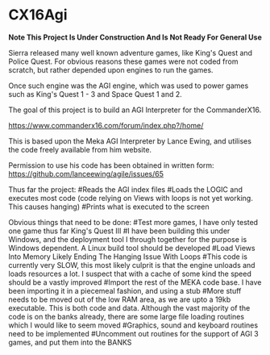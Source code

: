 # CX16Agi

**Note This Project Is Under Construction And Is Not Ready For General Use**

Sierra released many well known adventure games, like King's Quest and Police Quest. For obvious reasons these games were not coded from scratch, but rather depended upon engines to run the games.

Once such engine was the AGI engine, which was used to power games such as King's Quest 1 - 3 and Space Quest 1 and 2. 

The goal of this project is to build an AGI Interpreter for the CommanderX16. 

https://www.commanderx16.com/forum/index.php?/home/

This is based upon the Meka AGI Interpreter by Lance Ewing, and utilises the code freely available from him website. 

Permission to use his code has been obtained in written form: https://github.com/lanceewing/agile/issues/65

Thus far the project:
#Reads the AGI index files
#Loads the LOGIC and executes most code (code relying on Views with loops is not yet working. This causes hanging)
#Prints what is executed to the screen

Obvious things that need to be done:
#Test more games, I have only tested one game thus far King's Quest III
#I have been building this under Windows, and the deployment tool I through together for the purpose is Windows dependent. A Linux build tool should be developed
#Load Views Into Memory Likely Ending The Hanging Issue With Loops
#This code is currently very SLOW, this most likely culprit is that the engine unloads and loads resources a lot. I suspect that with a cache of some kind the speed should be a vastly improved
#Import the rest of the MEKA code base. I have been importing it in a piecemeal fashion, and using a stub
#More stuff needs to be moved out of the low RAM area, as we are upto a 19kb executable. This is both code and data. Although the vast majority of the code is on the banks already, there are some large file loading routines which I would like to seem moved
#Graphics, sound and keyboard routines need to be implemented
#Uncomment out routines for the support of AGI 3 games, and put them into the BANKS






